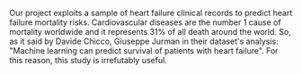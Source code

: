 Our project exploits a sample of heart failure clinical records to predict heart failure mortality risks. Cardiovascular diseases are the number 1 cause of mortality worldwide and it represents 31% of all death around the world. So, as it said by Davide Chicco, Giuseppe Jurman in their dataset's analysis: "Machine learning can predict survival of patients with heart failure". For this reason, this study is irrefutably useful.
